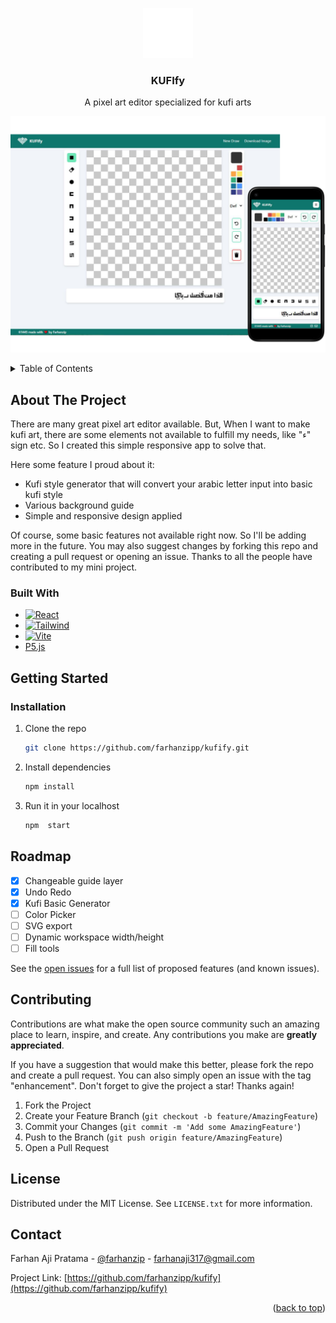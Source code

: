 <a name="readme-top"></a>

<!-- [![Contributors][contributors-shield]][contributors-url]
[![Forks][forks-shield]][forks-url]
[![Stargazers][stars-shield]][stars-url]
[![Issues][issues-shield]][issues-url]
[![MIT License][license-shield]][license-url]
[![LinkedIn][linkedin-shield]][linkedin-url] -->

<!-- PROJECT LOGO -->
<div align="center">
  <a href="https://github.com/farhanzipp/kufify">
    <img src="images/kufify.png" alt="Logo" width="80" height="80">
  </a>

  <h3 align="center">KUFIfy</h3>
    <p>
    A pixel art editor specialized for kufi arts
    </p>
  <!-- <p align="center">
    <a href="https://github.com/othneildrew/Best-README-Template">View Demo</a>
    ·
    <a href="https://github.com/othneildrew/Best-README-Template/issues">Report Bug</a>
    ·
    <a href="https://github.com/othneildrew/Best-README-Template/issues">Request Feature</a>
  </p> -->
</div>

[![Kufify][kufify-screenshot]](https://kufify.netlify.app)
<!-- TABLE OF CONTENTS -->
<details>
  <summary>Table of Contents</summary>
  <ol>
    <li>
      <a href="#about-the-project">About The Project</a>
      <ul>
        <li><a href="#built-with">Built With</a></li>
      </ul>
    </li>
    <li>
      <a href="#getting-started">Getting Started</a>
      <ul>
        <li><a href="#installation">Installation</a></li>
      </ul>
    </li>
    <li><a href="#roadmap">Roadmap</a></li>
    <li><a href="#contributing">Contributing</a></li>
    <li><a href="#license">License</a></li>
    <li><a href="#contact">Contact</a></li>
  </ol>
</details>

<!-- ABOUT THE PROJECT -->


## About The Project


There are many great pixel art editor available. But, When I want to make kufi art, there are some elements not available to fulfill my needs, like "ء" sign etc. So I created this simple responsive app to solve that.

Here some feature I proud about it:

- Kufi style generator that will convert your arabic letter input into basic kufi style
- Various background guide
- Simple and responsive design applied

Of course, some basic features not available right now. So I'll be adding more in the future. You may also suggest changes by forking this repo and creating a pull request or opening an issue. Thanks to all the people have contributed to my mini project.

### Built With

- [![React][React.js]][React-url]
- [![Tailwind][Tailwind.css]][Tailwind-url]
- [![Vite][Vite.js]][Vite-url]
- [P5.js][P5-url]

<!-- GETTING STARTED -->

## Getting Started

### Installation

1. Clone the repo
   ```sh
   git clone https://github.com/farhanzipp/kufify.git
   ```
2. Install dependencies
   ```sh
   npm install
   ```
3. Run it in your localhost
   ```sh
   npm  start
   ```

<!-- ROADMAP -->

## Roadmap

- [x] Changeable guide layer
- [x] Undo Redo
- [x] Kufi Basic Generator
- [ ] Color Picker
- [ ] SVG export
- [ ] Dynamic workspace width/height
- [ ] Fill tools

See the [open issues](https://github.com/farhanzipp/kufify/issues) for a full list of proposed features (and known issues).

<!-- CONTRIBUTING -->

## Contributing

Contributions are what make the open source community such an amazing place to learn, inspire, and create. Any contributions you make are **greatly appreciated**.

If you have a suggestion that would make this better, please fork the repo and create a pull request. You can also simply open an issue with the tag "enhancement".
Don't forget to give the project a star! Thanks again!

1. Fork the Project
2. Create your Feature Branch (`git checkout -b feature/AmazingFeature`)
3. Commit your Changes (`git commit -m 'Add some AmazingFeature'`)
4. Push to the Branch (`git push origin feature/AmazingFeature`)
5. Open a Pull Request


<!-- LICENSE -->

## License

Distributed under the MIT License. See `LICENSE.txt` for more information.

<!-- CONTACT -->

## Contact

Farhan Aji Pratama - [@farhanzip](https://twitter.com/your_username) - farhanaji317@gmail.com

Project Link: [https://github.com/farhanzipp/kufify](https://github.com/farhanzipp/kufify)

<p align="right">(<a href="#readme-top">back to top</a>)</p>

<!-- MARKDOWN LINKS & IMAGES -->
<!-- https://www.markdownguide.org/basic-syntax/#reference-style-links -->

[contributors-shield]: https://img.shields.io/github/contributors/othneildrew/Best-README-Template.svg?style=for-the-badge
[contributors-url]: https://github.com/othneildrew/Best-README-Template/graphs/contributors
[forks-shield]: https://img.shields.io/github/forks/othneildrew/Best-README-Template.svg?style=for-the-badge
[forks-url]: https://github.com/othneildrew/Best-README-Template/network/members
[stars-shield]: https://img.shields.io/github/stars/othneildrew/Best-README-Template.svg?style=for-the-badge
[stars-url]: https://github.com/othneildrew/Best-README-Template/stargazers
[issues-shield]: https://img.shields.io/github/issues/othneildrew/Best-README-Template.svg?style=for-the-badge
[issues-url]: https://github.com/othneildrew/Best-README-Template/issues
[license-shield]: https://img.shields.io/github/license/othneildrew/Best-README-Template.svg?style=for-the-badge
[license-url]: https://github.com/othneildrew/Best-README-Template/blob/master/LICENSE.txt
[linkedin-shield]: https://img.shields.io/badge/-LinkedIn-black.svg?style=for-the-badge&logo=linkedin&colorB=555
[kufify-screenshot]: images/kufify-mockup.png
[React.js]: https://img.shields.io/badge/React-20232A?style=for-the-badge&logo=react&logoColor=61DAFB
[React-url]: https://reactjs.org/
[Tailwind.css]: https://img.shields.io/badge/Tailwind_CSS-38B2AC?style=for-the-badge&logo=tailwind-css&logoColor=white
[Tailwind-url]: https://tailwindcss.com/
[Vite.js]: https://img.shields.io/badge/vite-%23646CFF.svg?style=for-the-badge&logo=vite&logoColor=white
[Vite-url]: https://vitejs.dev
[P5-url]: https://p5js.org/
